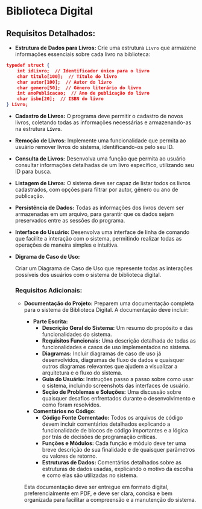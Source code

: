 # Biblioteca Digital

## Requisitos Detalhados:

- **Estrutura de Dados para Livros:**
Crie uma estrutura `Livro` que armazene informações essenciais sobre cada livro na biblioteca:

```json
typedef struct {
    int idLivro;  // Identificador único para o livro
    char titulo[100];  // Título do livro
    char autor[100];  // Autor do livro
    char genero[50];  // Gênero literário do livro
    int anoPublicacao;  // Ano de publicação do livro
    char isbn[20];  // ISBN do livro
} Livro;

```

- **Cadastro de Livros:**
O programa deve permitir o cadastro de novos livros, coletando todas as informações necessárias e armazenando-as na estrutura **`Livro`**.
- **Remoção de Livros:**
Implemente uma funcionalidade que permita ao usuário remover livros do sistema, identificando-os pelo seu ID.
- **Consulta de Livros:**
Desenvolva uma função que permita ao usuário consultar informações detalhadas de um livro específico, utilizando seu ID para busca.
- **Listagem de Livros:**
O sistema deve ser capaz de listar todos os livros cadastrados, com opções para filtrar por autor, gênero ou ano de publicação.
- **Persistência de Dados:**
Todas as informações dos livros devem ser armazenadas em um arquivo, para garantir que os dados sejam preservados entre as sessões do programa.
- **Interface do Usuário:**
Desenvolva uma interface de linha de comando que facilite a interação com o sistema, permitindo realizar todas as operações de maneira simples e intuitiva.
- **Digrama de Caso de Uso:**
    
    Criar um Diagrama de Caso de Uso que represente todas as interações possíveis dos usuários com o sistema de biblioteca digital.
    
    ### Requisitos Adicionais:
    
    - **Documentação do Projeto:**
    Preparem uma documentação completa para o sistema de Biblioteca Digital. A documentação deve incluir:
        - **Parte Escrita:**
            - **Descrição Geral do Sistema:** Um resumo do propósito e das funcionalidades do sistema.
            - **Requisitos Funcionais:** Uma descrição detalhada de todas as funcionalidades e casos de uso implementados no sistema.
            - **Diagramas:** Incluir diagramas de caso de uso já desenvolvidos, diagramas de fluxo de dados e quaisquer outros diagramas relevantes que ajudem a visualizar a arquitetura e o fluxo do sistema.
            - **Guia do Usuário:** Instruções passo a passo sobre como usar o sistema, incluindo screenshots das interfaces de usuário.
            - **Seção de Problemas e Soluções:** Uma discussão sobre quaisquer desafios enfrentados durante o desenvolvimento e como foram resolvidos.
        - **Comentários no Código:**
            - **Código Fonte Comentado:** Todos os arquivos de código devem incluir comentários detalhados explicando a funcionalidade de blocos de código importantes e a lógica por trás de decisões de programação críticas.
            - **Funções e Módulos:** Cada função e módulo deve ter uma breve descrição de sua finalidade e de quaisquer parâmetros ou valores de retorno.
            - **Estruturas de Dados:** Comentários detalhados sobre as estruturas de dados usadas, explicando o motivo da escolha e como elas são utilizadas no sistema.
        
        Esta documentação deve ser entregue em formato digital, preferencialmente em PDF, e deve ser clara, concisa e bem organizada para facilitar a compreensão e a manutenção do sistema.

